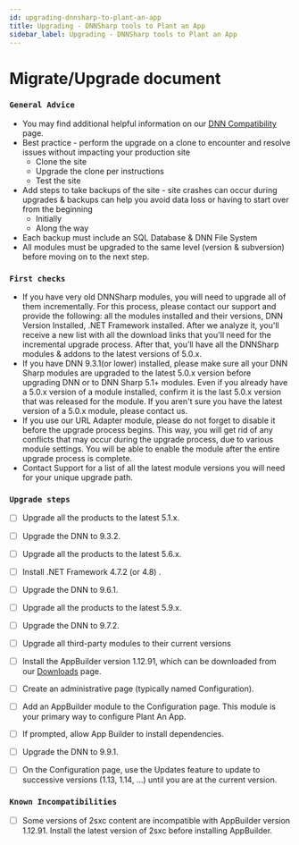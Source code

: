 ```yaml
---
id: upgrading-dnnsharp-to-plant-an-app
title: Upgrading - DNNSharp tools to Plant an App
sidebar_label: Upgrading - DNNSharp tools to Plant an App
---
```


# Migrate/Upgrade document

### `General Advice`

* You may find additional helpful information on our [DNN Compatibility](/important-notes/dnn-compatibility.md) page.
* Best practice - perform the upgrade on a clone to encounter and resolve issues without impacting your production site
    * Clone the site
    * Upgrade the clone per instructions
    * Test the site
* Add steps to take backups of the site - site crashes can occur during upgrades & backups can help you avoid data loss or having to start over from the beginning
    * Initially
    * Along the way
* Each backup must include an SQL Database & DNN File System
* All modules must be upgraded to the same level (version & subversion) before moving on to the next step.

### `First checks`

* If you have very old DNNSharp modules, you will need to upgrade all of them
    incrementally. For this process, please contact our support and provide the following:
    all the modules installed and their versions, DNN Version Installed, .NET Framework
    installed. After we analyze it, you'll receive a new list with all the download links
    that you'll need for the incremental upgrade process. After that, you’ll have all the
    DNNSharp modules & addons to the latest versions of 5.0.x.
* If you have DNN 9.3.1(or lower) installed, please make sure all your DNN Sharp
    modules are upgraded to the latest 5.0.x version before upgrading DNN or to DNN
    Sharp 5.1+ modules. Even if you already have a 5.0.x version of a module installed,
    confirm it is the last 5.0.x version that was released for the module. If you aren't sure
    you have the latest version of a 5.0.x module, please contact us.
* If you use our URL Adapter module, please do not forget to disable it before the
    upgrade process begins. This way, you will get rid of any conflicts that may occur
    during the upgrade process, due to various module settings. You will be able to
    enable the module after the entire upgrade process is complete.
* Contact Support for a list of all the latest module versions you will need for your unique upgrade path.

### `Upgrade steps`

* [ ] Upgrade all the products to the latest 5.1.x.
* [ ] Upgrade the DNN to 9.3.2.
* [ ] Upgrade all the products to the latest 5.6.x.
* [ ] Install .NET Framework 4.7.2 (or 4.8) .
* [ ] Upgrade the DNN to 9.6.1.
* [ ] Upgrade all the products to the latest 5.9.x.
* [ ] Upgrade the DNN to 9.7.2.
* [ ] Upgrade all third-party modules to their current versions
* [ ] Install the AppBuilder version 1.12.91, which can be downloaded from our [Downloads](https://console.plantanapp.com/Downloads) page.
* [ ] Create an administrative page (typically named Configuration).
* [ ] Add an AppBuilder module to the Configuration page. This module is your primary way to configure Plant An App.
* [ ] If prompted, allow App Builder to install dependencies.
* [ ] Upgrade the DNN to 9.9.1.
* [ ] On the Configuration page, use the Updates feature to update to successive versions (1.13, 1.14, ...) until you are at the current version.


### `Known Incompatibilities`

* [ ] Some versions of 2sxc content are incompatible with AppBuilder version 1.12.91. Install the latest version of 2sxc before installing AppBuilder.